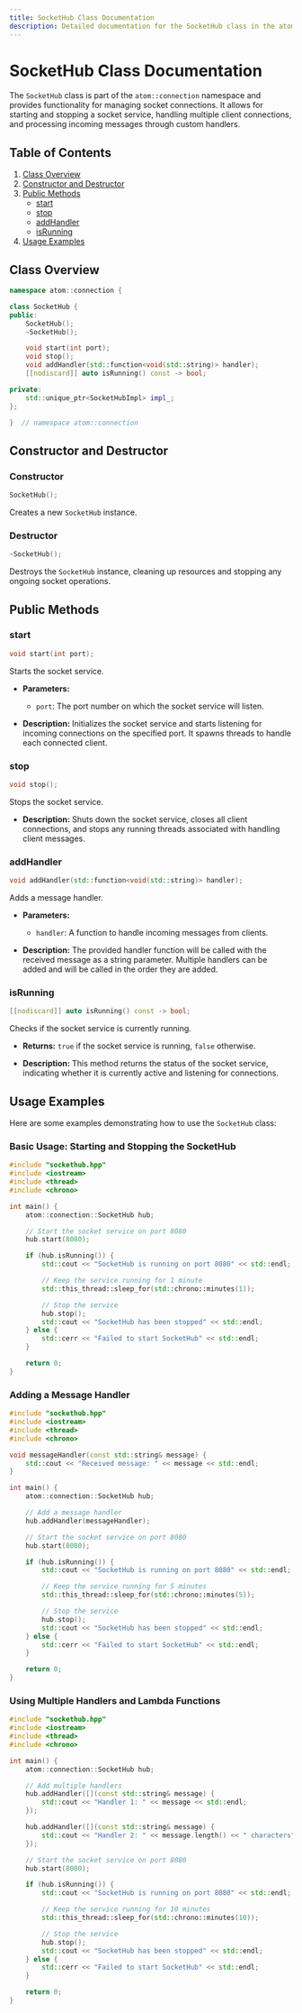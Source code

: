 ```yaml
---
title: SocketHub Class Documentation
description: Detailed documentation for the SocketHub class in the atom::connection namespace, including constructors, public methods, and usage examples for managing socket connections in C++.
---
```


# SocketHub Class Documentation

The `SocketHub` class is part of the `atom::connection` namespace and provides functionality for managing socket connections. It allows for starting and stopping a socket service, handling multiple client connections, and processing incoming messages through custom handlers.

## Table of Contents

1. [Class Overview](#class-overview)
2. [Constructor and Destructor](#constructor-and-destructor)
3. [Public Methods](#public-methods)
   - [start](#start)
   - [stop](#stop)
   - [addHandler](#addhandler)
   - [isRunning](#isrunning)
4. [Usage Examples](#usage-examples)

## Class Overview

```cpp
namespace atom::connection {

class SocketHub {
public:
    SocketHub();
    ~SocketHub();

    void start(int port);
    void stop();
    void addHandler(std::function<void(std::string)> handler);
    [[nodiscard]] auto isRunning() const -> bool;

private:
    std::unique_ptr<SocketHubImpl> impl_;
};

}  // namespace atom::connection
```

## Constructor and Destructor

### Constructor

```cpp
SocketHub();
```

Creates a new `SocketHub` instance.

### Destructor

```cpp
~SocketHub();
```

Destroys the `SocketHub` instance, cleaning up resources and stopping any ongoing socket operations.

## Public Methods

### start

```cpp
void start(int port);
```

Starts the socket service.

- **Parameters:**

  - `port`: The port number on which the socket service will listen.

- **Description:** Initializes the socket service and starts listening for incoming connections on the specified port. It spawns threads to handle each connected client.

### stop

```cpp
void stop();
```

Stops the socket service.

- **Description:** Shuts down the socket service, closes all client connections, and stops any running threads associated with handling client messages.

### addHandler

```cpp
void addHandler(std::function<void(std::string)> handler);
```

Adds a message handler.

- **Parameters:**

  - `handler`: A function to handle incoming messages from clients.

- **Description:** The provided handler function will be called with the received message as a string parameter. Multiple handlers can be added and will be called in the order they are added.

### isRunning

```cpp
[[nodiscard]] auto isRunning() const -> bool;
```

Checks if the socket service is currently running.

- **Returns:** `true` if the socket service is running, `false` otherwise.

- **Description:** This method returns the status of the socket service, indicating whether it is currently active and listening for connections.

## Usage Examples

Here are some examples demonstrating how to use the `SocketHub` class:

### Basic Usage: Starting and Stopping the SocketHub

```cpp
#include "sockethub.hpp"
#include <iostream>
#include <thread>
#include <chrono>

int main() {
    atom::connection::SocketHub hub;

    // Start the socket service on port 8080
    hub.start(8080);

    if (hub.isRunning()) {
        std::cout << "SocketHub is running on port 8080" << std::endl;

        // Keep the service running for 1 minute
        std::this_thread::sleep_for(std::chrono::minutes(1));

        // Stop the service
        hub.stop();
        std::cout << "SocketHub has been stopped" << std::endl;
    } else {
        std::cerr << "Failed to start SocketHub" << std::endl;
    }

    return 0;
}
```

### Adding a Message Handler

```cpp
#include "sockethub.hpp"
#include <iostream>
#include <thread>
#include <chrono>

void messageHandler(const std::string& message) {
    std::cout << "Received message: " << message << std::endl;
}

int main() {
    atom::connection::SocketHub hub;

    // Add a message handler
    hub.addHandler(messageHandler);

    // Start the socket service on port 8080
    hub.start(8080);

    if (hub.isRunning()) {
        std::cout << "SocketHub is running on port 8080" << std::endl;

        // Keep the service running for 5 minutes
        std::this_thread::sleep_for(std::chrono::minutes(5));

        // Stop the service
        hub.stop();
        std::cout << "SocketHub has been stopped" << std::endl;
    } else {
        std::cerr << "Failed to start SocketHub" << std::endl;
    }

    return 0;
}
```

### Using Multiple Handlers and Lambda Functions

```cpp
#include "sockethub.hpp"
#include <iostream>
#include <thread>
#include <chrono>

int main() {
    atom::connection::SocketHub hub;

    // Add multiple handlers
    hub.addHandler([](const std::string& message) {
        std::cout << "Handler 1: " << message << std::endl;
    });

    hub.addHandler([](const std::string& message) {
        std::cout << "Handler 2: " << message.length() << " characters" << std::endl;
    });

    // Start the socket service on port 8080
    hub.start(8080);

    if (hub.isRunning()) {
        std::cout << "SocketHub is running on port 8080" << std::endl;

        // Keep the service running for 10 minutes
        std::this_thread::sleep_for(std::chrono::minutes(10));

        // Stop the service
        hub.stop();
        std::cout << "SocketHub has been stopped" << std::endl;
    } else {
        std::cerr << "Failed to start SocketHub" << std::endl;
    }

    return 0;
}
```
